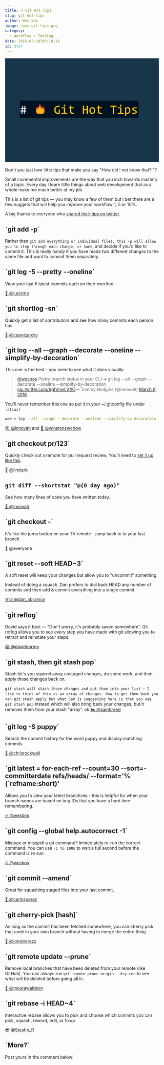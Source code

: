 ```yaml
---
title: 🔥 Git Hot Tips
slug: git-hot-tips
author: Wes Bos
image: /wes-git-tips.png
category:
  - Workflow + Tooling
date: 2016-03-10T09:10:14
id: 3727
---
```


![Image](./wes-git-tips.png)

Don't you just love little tips that make you say "How did I not know that?!"?

Small incremental improvements are the way that you inch towards mastery of a topic. Every day I learn little things about web development that as a whole make me much better at my job.

This is a list of git tips — you may know a few of them but I bet there are a few nuggets that will help you improve your workflow 1, 5 or 10%.

A big thanks to everyone who <a href="https://twitter.com/wesbos/status/707384498372136960">shared their tips on twitter</a>.

<h2>`git add -p`</h2>

Rather than `git add everything or individual files, this -p will allow you to step through each change, or hunk`, and decide if you'd like to commit it. This is really handy if you have made two different changes to the same file and want to commit them separately.

<h2>`git log -5 --pretty --oneline`</h2>

View your last 5 latest commits each on their own line.

<a href="https://twitter.com/luclemo/status/707385039856791552">🍟 @luclemo</a>

<h2>`git shortlog -sn`</h2>

Quickly get a list of contributors and see how many commits each person has.

<a href="https://twitter.com/csswizardry/status/707573651449757696">👏 @csswizardry</a>

<h2>`git log --all --graph --decorate --oneline --simplify-by-decoration`</h2>

This one is the best - you need to see what it does visually:

<blockquote class="twitter-tweet" data-conversation="none" data-lang="en"><a href="https://twitter.com/wesbos">@wesbos</a> Pretty branch status in your CLI ➜ git log --all --graph --decorate --oneline --simplify-by-decoration <a href="https://t.co/6gtVmvLVXC">pic.twitter.com/6gtVmvLVXC</a>— Tommy Hodgins (@innovati) <a href="https://twitter.com/innovati/status/707385937219743744">March 9, 2016</a></blockquote>

<script async src="//platform.twitter.com/widgets.js" charset="utf-8"></script>

You'll never remember this one so put it in your ~/.gitconfig file under `[alias]`

```bash
wow = log --all --graph --decorate --oneline --simplify-by-decoration

```

<a href="https://twitter.com/innovati/status/707385937219743744">😮 @innovati</a> and <a href="https://twitter.com/winstonswchow/status/707385447383769090">🙌 @winstonswchow</a>

<h2>`git checkout pr/123`</h2>

Quickly check out a remote for pull request review. You'll need to <a href="https://gist.github.com/piscisaureus/3342247">set it up like this</a>.

<a href="https://twitter.com/linclark/status/707386094896087040">🤘 @linclark</a>

## `git diff --shortstat "@{0 day ago}"`

See how many lines of code you have written today.

<a href="https://twitter.com/innovati/status/707386314530930689">💃 @innovati</a>

<h2>`git checkout -`</h2>

It's like the jump button on your TV remote - jump back to to your last branch.

💆 @everyone

<h2>`git reset --soft HEAD~3`</h2>

A soft reset will keep your changes but allow you to "uncommit" something.

Instead of doing a squash, Dan prefers to dial back HEAD any number of commits and then add & commit everything into a single commit.

<a href="https://twitter.com/dan_abramov/status/707532388809756672">🇷🇺 @dan_abramov</a>

<h2>`git reflog`</h2>

David says it best — "Don't worry, it's probably saved somewhere". Git reflog allows you to see every step you have made with git allowing you to retract and reinstate your steps.

<a href="https://twitter.com/davidnormo/status/707538222813941760">😱 @davidnormo</a>

<h2>`git stash, then git stash pop`</h2>

Stash let's you squirrel away unstaged changes, do some work, and then apply those changes back on.

`git stash will stash those changes and put them into your list — I like to think of this as an array of changes. Now to get them back you can git stash apply but what Sam is suggesting here is that you use git stash pop` instead which will also bring back your changes, but it removes them from your stash "array".
ok
<a href="https://twitter.com/sambreed/status/707406334774222848">🏍 @sambreed</a>

<h2>`git log -S puppy`</h2>

Search the commit history for the word puppy and display matching commits.

<a href="https://twitter.com/chrisrockwell/status/707427601153966080">🚀 @chrisrockwell</a>

<h2>`git latest = for-each-ref --count=30 --sort=-committerdate refs/heads/ --format='%(`refname:short)'</h2>

Allows you to view your latest branchces - this is helpful for when your branch names are based on bug IDs that you have a hard time remembering.

<a href="https://twitter.com/wesbos/status/692012780598112256">🔥 @wesbos</a>

<h2>`git config --global help.autocorrect -1`</h2>

Mistype or misspell a git command? Immediately re-run the correct command. You can use `-1 to 1000` to wait a full second before the command is re-run.

<a href="https://twitter.com/wesbos/status/701864888818208768">🔥 @wesbos</a>

<h2>`git commit --amend`</h2>

Great for squashing staged files into your last commit.

<a href="https://twitter.com/carlosperez/status/707566143305752576">🐙 @carlosperez</a>

<h2>`git cherry-pick [hash]`</h2>

As long as the commit has been fetched somewhere, you can cherry pick that code in your own branch without having to merge the entire thing.

<a href="https://twitter.com/jonalvarezz/status/707398488825466881">🐳 @jonalvarezz</a>

<h2>`git remote update --prune`</h2>

Remove local branches that have been deleted from your remote (like GitHub). You can always run `git remote prune origin --dry-run` to see what will be deleted before going all in.

<a href="https://twitter.com/mourawaldson/status/707795546317197312">🍉 @mourawaldson</a>

<h2>`git rebase -i HEAD~4`</h2>

Interactive rebase allows you to pick and choose which commits you can pick, squash, reword, edit, or fixup

<a href="https://twitter.com/Stephn_R/status/707387775100784641">😎 @Stephn_R</a>

<h2>`More?`</h2>

Post yours in the comment below!
